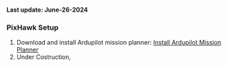 <h4>Last update: June-26-2024</h4>
<h3>PixHawk Setup</h3>
<ol>
    <li> Download and install Ardupilot mission planner: <a href="https://ardupilot.org/planner/docs/mission-planner-installation.html">Install Ardupilot Mission Planner</a>
    </li>
    <li> Under Costruction,    
    </li>
</ol>
